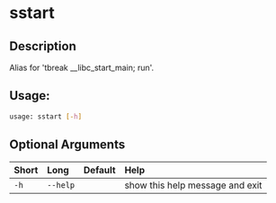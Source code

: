 



# sstart

## Description


Alias for 'tbreak __libc_start_main; run'.
## Usage:


```bash
usage: sstart [-h]

```
## Optional Arguments

|Short|Long|Default|Help|
| :--- | :--- | :--- | :--- |
|`-h`|`--help`||show this help message and exit|
